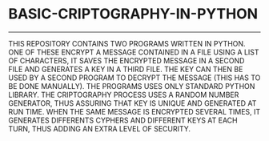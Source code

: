 # BASIC-CRIPTOGRAPHY-IN-PYTHON
----------------------------------------------------------------------------------------------
THIS REPOSITORY CONTAINS TWO PROGRAMS WRITTEN IN PYTHON. ONE OF THESE ENCRYPT A MESSAGE
CONTAINED IN A FILE USING A LIST OF CHARACTERS, IT SAVES THE ENCRYPTED MESSAGE IN A SECOND
FILE AND GENERATES A KEY IN A THIRD FILE. THE KEY CAN THEN BE USED BY A SECOND PROGRAM TO DECRYPT
THE MESSAGE (THIS HAS TO BE DONE MANUALLY). THE PROGRAMS USES ONLY STANDARD PYTHON LIBRARY. THE
CRIPTOGRAPHY PROCESS USES A RANDOM NUMBER GENERATOR, THUS ASSURING THAT KEY IS UNIQUE AND 
GENERATED AT RUN TIME. WHEN THE SAME MESSAGE IS ENCRYPTED SEVERAL TIMES, IT GENERATES DIFFERENTS
CYPHERS AND DIFFERENT KEYS AT EACH TURN, THUS ADDING AN EXTRA LEVEL OF SECURITY.

